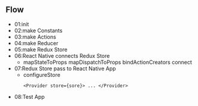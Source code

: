 ## Flow
* 01:init
* 02:make Constants
* 03:make Actions
* 04:make Reducer
* 05:make Redux Store
* 06:React Native connects Redux Store
  * mapStateToProps mapDispatchToProps bindActionCreators connect
* 07:Redux Store pass to React Native App
  * configureStore
    ```
    <Provider store={sore}> ... </Provider>
    ```
* 08:Test App